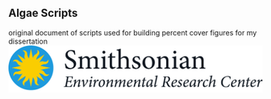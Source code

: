 ## Algae Scripts

original document of scripts used for building percent cover figures for my dissertation
![](https://github.com/omearata/AlgaeScripts/blob/master/si_ERC_rgb_horizontal_color.png)
